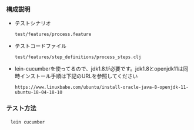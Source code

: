 
### 構成説明
- テストシナリオ
  ```
  test/features/process.feature
  ```
- テストコードファイル
  ```
  test/features/step_definitions/process_steps.clj
  ```

- lein-cucumberを使ってるので、jdk1.8が必要です。jdk1.8とopenjdk11は同時インストール手順は下記のURLを参照してください
  ```
  https://www.linuxbabe.com/ubuntu/install-oracle-java-8-openjdk-11-ubuntu-18-04-18-10  
  ```

### テスト方法
  ```
　lein cucumber
  ```
